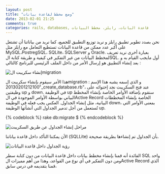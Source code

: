 ```yaml
---
layout: post
title: "وضع مخطط لقاعدة بيانات"
date: 2013-02-01 21:25
comments: true
categories: rails, databases, قاعدة البانات، رايلز، مخطط البيانات
---
```


نحن بصدد تطوير تطبيق رايلز و نريد توزيع التطبيق للجميع، كما نريد من بياناتنا أن تشتغل على أكبر عدد ممكن من قاعدة البيانات تستطيع التعامل مع رايلز مثل MySQL،PostregSQL، SQLite، SQLServer و Oracle. بعبارة أخرى نريد تعريف لمخطط البيانات من غير التفكير في كيفية و طريقة كتابة الSQL.
أول مايجب القيام به و بعد إنشاء التطبيق هو إرسال الأمر من داخل الملف الرئيسي للبرنامج كالتالي :  

<img src="/images/databseschema/railsgeneratemigration.png" title="إنشاء سكريبت الmigration"/>

هذا الأمر سيقوم بإنشاء سكريبت الmigration و الذي إسمه يشبه هذا الإسم :  "20130201212100_create_database.rb"، عند فتح السكريبت نجد إحتوائه على وظيفتين up و down. في الوظيفة up سنقوم بإضافة الأوامر الخاصة بإنشاء المخطط البياني بواسطة الأوامر الموجودة في الActive Record الخاصة بإنشاء المخططات البيانية، مثل إنشاء الجداول. العكس يجب فعله في الوظيفة down، بمعنى الأوامر التي تُستعمل من أجل تدمير الجداول التي أنشأتها الوظيفة up.

{% codeblock %}
rake db:migrate $
{% endcodeblock %}  

<img src="/images/databseschema/executionrakedbmigrate.png" title="مراحل إنشاء الجداول عن طريق السكريبت"/>

الأن يمكننا التأكد داخل قاعدة بياناتنا (SQLLite) بأن الجداول تم إنشاءها بطريقة صحيحة.


<img src="/images/databseschema/sqliteshowtables.png" title="رؤية الجداول داخل قاعدة البيانات"/>

الفائدة أنه قمنا بإنشاء مخطط بيانات داخل قاعدة البيانات من دون كتابة سطر SQL واحد ومن دون التفكير في أي نوع من القواعد، وهذا من أهم مميزات الActive Record الذي قمنا بتقديمه في درس سابق،

